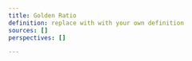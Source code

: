 ```yaml
---
title: Golden Ratio
definition: replace with with your own definition
sources: []
perspectives: []

---
```

